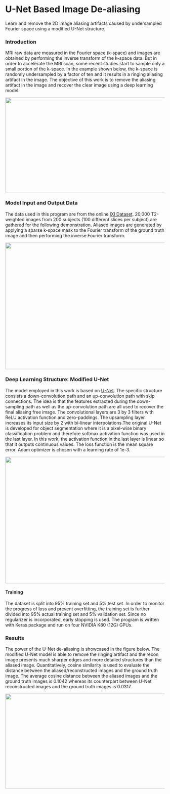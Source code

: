 # U-Net Based Image De-aliasing
Learn and remove the 2D image aliasing artifacts caused by undersampled Fourier space using a modified U-Net structure.

### Introduction
MRI raw data are measured in the Fourier space (k-space) and images are obtained by performing the inverse transform of the k-space data. But in order to accelerate the MRI scan, some recent studies start to sample only a small portion of the k-space. In the example shown below, the k-space is randomly undersampled by a factor of ten and it results in a ringing aliasing artifact in the image. The objective of this work is to remove the aliasing artifact in the image and recover the clear image using a deep learning model.

<img src="https://github.com/mxf293/Image_De-aliasing/blob/master/Aliased%20Image%20-%20Ground%20Truth.png" width="600" height="300">

### Model Input and Output Data
The data used in this program are from the online [IXI Dataset](http://brain-development.org/ixi-dataset/). 20,000 T2-weighted images from 200 subjects (100 different slices per subject) are gathered for the following demonstration. Aliased images are generated by applying a sparse k-space mask to the Fourier transform of the ground truth image and then performing the inverse Fourier transform.

<img src="https://github.com/mxf293/Image_De-aliasing/blob/master/Aliased%20Data%20Synthesis.png" width="600" height="400">

### Deep Learning Structure: Modified U-Net
The model employed in this work is based on [U-Net](https://arxiv.org/abs/1505.04597). The specific structure consists a down-convolution path and an up-convolution path with skip connections. The idea is that the features extracted during the down-sampling path as well as the up-convolution path are all used to recover the final aliasing free image. The convolutional layers are 3 by 3 filters with ReLU activation function and zero-paddings. The upsampling layer increases its input size by 2 with bi-linear interpolations.The original U-Net is developed for object segmentation where it is a pixel-wise binary classification problem and therefore softmax activation function was used in the last layer. In this work, the activation function in the last layer is linear so that it outputs continuous values. The loss function is the mean square error. Adam optimizer is chosen with a learning rate of 1e-3.

<img src="https://github.com/mxf293/Image_De-aliasing/blob/master/Model%20Structure.jpg" width="520" height="400">

#### Training
The dataset is split into 95% training set and 5% test set. In order to monitor the progress of loss and prevent overfitting, the training set is further divided into 95% actual training set and 5% validation set. Since no regularizer is incorporated, early stopping is used. The program is written with Keras package and run on four NVIDIA K80 (12G) GPUs.

### Results
The power of the U-Net de-aliasing is showcased in the figure below. The modified U-Net model is able to remove the ringing artifact and the recon image presents much sharper edges and more detailed structures than the aliased image. Quantitatively, cosine similarity is used to evaluate the distance between the aliased/reconstructed images and the ground truth image. The average cosine distance between the aliased images and the ground truth images is 0.1042 whereas its counterpart between U-Net reconstructed images and the ground truth images is 0.0317.

<img src="https://github.com/mxf293/Image_De-aliasing/blob/master/Aliased%20Image%20-%20Recon%20Image%20-%20Ground%20Truth.png" width="1200" height="300">
